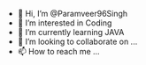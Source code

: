 - 👋 Hi, I’m @Paramveer96Singh
- 👀 I’m interested in Coding
- 🌱 I’m currently learning JAVA
- 💞️ I’m looking to collaborate on ...
- 📫 How to reach me ...

<!---
Paramveer96Singh/Paramveer96Singh is a ✨ special ✨ repository because its `README.md` (this file) appears on your GitHub profile.
You can click the Preview link to take a look at your changes.
--->
